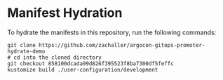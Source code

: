 # Manifest Hydration

To hydrate the manifests in this repository, run the following commands:

```shell
git clone https://github.com/zachaller/argocon-gitops-promoter-hydrate-demo
# cd into the cloned directory
git checkout 858100dcada99d826f395523f8ba7300df5feffc
kustomize build ./user-configuration/development
```
